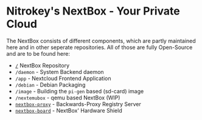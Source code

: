 Nitrokey's NextBox - Your Private Cloud
=======================================

The NextBox consists of different components, which are partly maintained here
and in other seperate repositories. All of those are fully Open-Source and are
to be found here:

* [`/`](https://github.com/Nitrokey/nextbox) NextBox Repository
* `/daemon` - System Backend daemon
* `/app` - Nextcloud Frontend Application
* `/debian` - Debian Packaging 
* `/image` - Building the `pi-gen` based (sd-card) image
* `/nextemubox` - qemu based NextBox (WIP)
* [`nextbox-proxy`](https://github.com/Nitrokey/nextbox-proxy) - Backwards-Proxy Registry Server
* [`nextbox-board`](https://github.com/Nitrokey/nextbox-board) - NextBox' Hardware Shield

